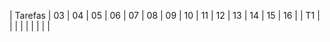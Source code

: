 | Tarefas | 03 | 04 | 05 | 06 | 07 | 08 | 09 | 10 | 11 | 12 | 13 | 14 | 15 | 16 |
|   T1    |    |    |    |    |    |    |    |    |     
